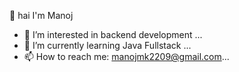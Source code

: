 👋 hai I'm Manoj
- 👀 I’m interested in backend development  ...
- 🌱 I’m currently learning Java Fullstack  ...
- 📫 How to reach me: manojmk2209@gmail.com...
